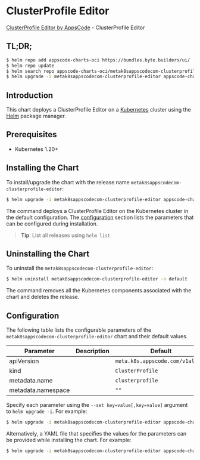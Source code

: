 # ClusterProfile Editor

[ClusterProfile Editor by AppsCode](https://appscode.com) - ClusterProfile Editor

## TL;DR;

```bash
$ helm repo add appscode-charts-oci https://bundles.byte.builders/ui/
$ helm repo update
$ helm search repo appscode-charts-oci/metak8sappscodecom-clusterprofile-editor --version=v0.10.0
$ helm upgrade -i metak8sappscodecom-clusterprofile-editor appscode-charts-oci/metak8sappscodecom-clusterprofile-editor -n default --create-namespace --version=v0.10.0
```

## Introduction

This chart deploys a ClusterProfile Editor on a [Kubernetes](http://kubernetes.io) cluster using the [Helm](https://helm.sh) package manager.

## Prerequisites

- Kubernetes 1.20+

## Installing the Chart

To install/upgrade the chart with the release name `metak8sappscodecom-clusterprofile-editor`:

```bash
$ helm upgrade -i metak8sappscodecom-clusterprofile-editor appscode-charts-oci/metak8sappscodecom-clusterprofile-editor -n default --create-namespace --version=v0.10.0
```

The command deploys a ClusterProfile Editor on the Kubernetes cluster in the default configuration. The [configuration](#configuration) section lists the parameters that can be configured during installation.

> **Tip**: List all releases using `helm list`

## Uninstalling the Chart

To uninstall the `metak8sappscodecom-clusterprofile-editor`:

```bash
$ helm uninstall metak8sappscodecom-clusterprofile-editor -n default
```

The command removes all the Kubernetes components associated with the chart and deletes the release.

## Configuration

The following table lists the configurable parameters of the `metak8sappscodecom-clusterprofile-editor` chart and their default values.

|     Parameter      | Description |                   Default                   |
|--------------------|-------------|---------------------------------------------|
| apiVersion         |             | <code>meta.k8s.appscode.com/v1alpha1</code> |
| kind               |             | <code>ClusterProfile</code>                 |
| metadata.name      |             | <code>clusterprofile</code>                 |
| metadata.namespace |             | <code>""</code>                             |


Specify each parameter using the `--set key=value[,key=value]` argument to `helm upgrade -i`. For example:

```bash
$ helm upgrade -i metak8sappscodecom-clusterprofile-editor appscode-charts-oci/metak8sappscodecom-clusterprofile-editor -n default --create-namespace --version=v0.10.0 --set apiVersion=meta.k8s.appscode.com/v1alpha1
```

Alternatively, a YAML file that specifies the values for the parameters can be provided while
installing the chart. For example:

```bash
$ helm upgrade -i metak8sappscodecom-clusterprofile-editor appscode-charts-oci/metak8sappscodecom-clusterprofile-editor -n default --create-namespace --version=v0.10.0 --values values.yaml
```
